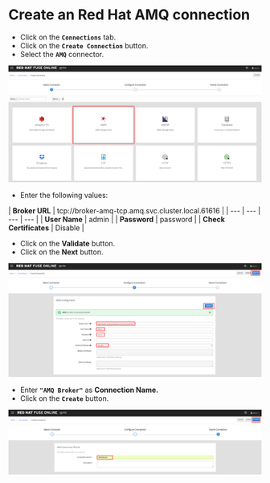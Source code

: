 # Create an Red Hat AMQ connection

* Click on the **`Connections`** tab.
* Click on the **`Create Connection`** button.
* Select the **`AMQ`** connector.

![](../.gitbook/assets/image%20%2831%29.png)

* Enter the following values:

| **Broker URL** | tcp://broker-amq-tcp.amq.svc.cluster.local.61616 |
| --- | --- | --- | --- |
| **User Name** | admin |
| **Password** | password |
| **Check Certificates** | Disable |

* Click on the **Validate** button.
* Click on the **Next** button.

![](../.gitbook/assets/image%20%2877%29.png)

* Enter **`"AMQ Broker"`** as **Connection Name.**
* Click on the **`Create`** button.

![](../.gitbook/assets/image%20%2856%29.png)

